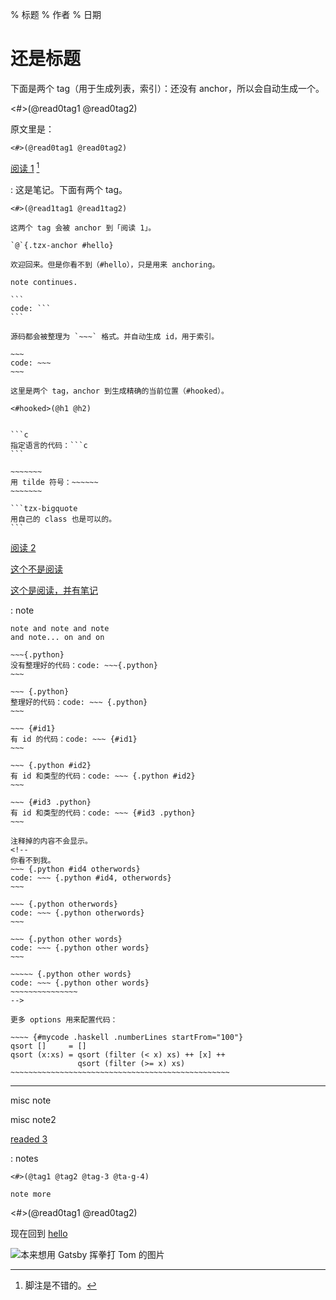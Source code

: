 % 标题
% 作者
% 日期

还是标题
========

下面是两个 tag（用于生成列表，索引）：还没有 anchor，所以会自动生成一个。

<#>(@read0tag1 @read0tag2)

原文里是：

```
<#>(@read0tag1 @read0tag2)
```

[阅读 1](https://raw.githubusercontent.com/district10/blog/master/_pages/notes.md) [^脚注]

:   这是笔记。下面有两个 tag。

    <#>(@read1tag1 @read1tag2)

    这两个 tag 会被 anchor 到「阅读 1」。

    `@`{.tzx-anchor #hello}

    欢迎回来。但是你看不到（#hello），只是用来 anchoring。

    note continues.

    ```
    code: ```
    ```

    源码都会被整理为 `~~~` 格式。并自动生成 id，用于索引。

    ~~~
    code: ~~~
    ~~~

    这里是两个 tag，anchor 到生成精确的当前位置（#hooked）。

    <#hooked>(@h1 @h2)


    ```c
    指定语言的代码：```c
    ```

    ~~~~~~~
    用 tilde 符号：~~~~~~
    ~~~~~~~

    ```tzx-bigquote
    用自己的 class 也是可以的。
    ```

[^脚注]: 脚注是不错的。

[阅读 2](https://github.com/hadley/adv-r/)

[这个不是阅读]

[这个不是阅读]: http://dvorak4tzx.com

[这个是阅读，并有笔记](http://johnmacfarlane.net/pandoc/)

:   note

    note and note and note
    and note... on and on

    ~~~{.python}
    没有整理好的代码：code: ~~~{.python}
    ~~~

    ~~~ {.python}
    整理好的代码：code: ~~~ {.python}
    ~~~

    ~~~ {#id1}
    有 id 的代码：code: ~~~ {#id1}
    ~~~

    ~~~ {.python #id2}
    有 id 和类型的代码：code: ~~~ {.python #id2}
    ~~~

    ~~~ {#id3 .python}
    有 id 和类型的代码：code: ~~~ {#id3 .python}
    ~~~

    注释掉的内容不会显示。
    <!--
    你看不到我。
    ~~~ {.python #id4 otherwords}
    code: ~~~ {.python #id4, otherwords}
    ~~~

    ~~~ {.python otherwords}
    code: ~~~ {.python otherwords}
    ~~~

    ~~~ {.python other words}
    code: ~~~ {.python other words}
    ~~~

    ~~~~~ {.python other words}
    code: ~~~ {.python other words}
    ~~~~~~~~~~~~~~~
    -->

    更多 options 用来配置代码：

    ~~~~ {#mycode .haskell .numberLines startFrom="100"}
    qsort []     = []
    qsort (x:xs) = qsort (filter (< x) xs) ++ [x] ++
                   qsort (filter (>= x) xs)
    ~~~~~~~~~~~~~~~~~~~~~~~~~~~~~~~~~~~~~~~~~~~~~~~~~

---

misc note

misc note2

[readed 3](https://github.com/district10/extract-out-a-reading-list/blob/master/.gitignore)

:   notes

    <#>(@tag1 @tag2 @tag-3 @ta-g-4)

    note more

<#>(@read0tag1 @read0tag2)

<!--
~~~~~~~~~~~~~~~~~~tzx-bigquote
```nested
code here
```
~~~~~~~~~~~~~~~~~~
-->

现在回到 [hello](#hello)

![][standalone-pic-big-one]

[inline-pic-without-showing-this-text]: http://gnat-tang-shared-image.qiniudn.com/emoji/11.gif
[standalone-pic-small-one]: http://gnat.qiniudn.com/dexter.jpg
[standalone-pic-big-one]: http://gnat.qiniudn.com/jodie-foster-math.png "本来想用 Gatsby 挥拳打 Tom 的图片"
